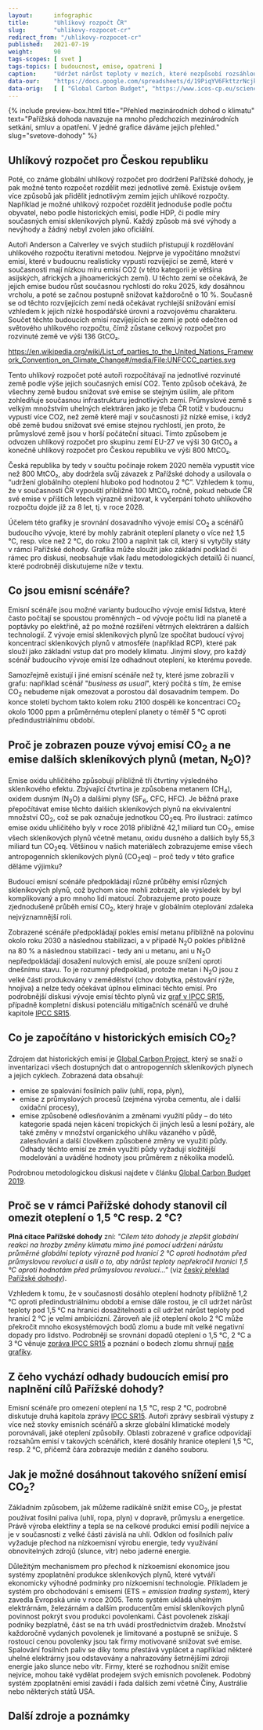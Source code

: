 ```yaml
---
layout:      infographic
title:       "Uhlíkový rozpočt ČR"
slug:        "uhlikovy-rozpocet-cr"
redirect_from: "/uhlikovy-rozpocet-cr"
published:   2021-07-19
weight:      90
tags-scopes: [ svet ]
tags-topics: [ budoucnost, emise, opatreni ]
caption:     "Udržet nárůst teploty v mezích, které nezpůsobí rozsáhlou destrukci životního prostředí, vyžaduje radikální snížení emisí. Scénáře, které vedou k nárůstu globální teploty do 1,5 °C oproti předindustriálnímu období, počítají se snížením emisí CO<sub>2</sub> na polovinu do roku 2030 a dosažením uhlíkové neutrality do roku 2050. Kdybychom se spokojili s omezením oteplení na 2 °C, znamená to snížit emise o čtvrtinu do roku 2030 a uhlíkové neutrality dosáhnout kolem roku 2070."
data-our:    "https://docs.google.com/spreadsheets/d/19PiqYV6FkttzrNcjkbTQmphzxgydtTc1MB6nDZpybj0/edit?usp=sharing"
data-orig:   [ [ "Global Carbon Budget", "https://www.icos-cp.eu/science-and-impact/global-carbon-budget/2020" ],["IPCC SR15","https://www.ipcc.ch/site/assets/uploads/sites/2/2019/06/SR15_Full_Report_Low_Res.pdf#page=107"] ]
---
```


{% include preview-box.html
    title="Přehled mezinárodních dohod o klimatu"
    text="Pařížská dohoda navazuje na mnoho předchozích mezinárodních setkání, smluv a opatření. V jedné grafice dáváme jejich přehled."
    slug="svetove-dohody"
%}

## Uhlíkový rozpočet pro Českou republiku

Poté, co známe globální uhlíkový rozpočet pro dodržení Pařížské dohody, je pak možné tento rozpočet rozdělit mezi jednotlivé země. Existuje ovšem více způsobů jak přidělit jednotlivým zemím jejich uhlíkové rozpočty. Například je možné uhlíkový rozpočet rozdělit jednoduše podle počtu obyvatel, nebo podle historických emisí, podle HDP, či podle míry současných emisí skleníkových plynů. Každý způsob má své výhody a nevýhody a žádný nebyl zvolen jako oficiální.

Autoři Anderson a Calverley ve svých studiích přistupují k rozdělování uhlíkového rozpočtu iterativní metodou. Nejprve je vypočítáno množství emisí, které v budoucnu realisticky vypustí rozvíjející se země, které v současnosti mají nízkou míru emisí CO2 (v této kategorii je většina asijských, afrických a jihoamerických zemí). U těchto zemí se očekává, že jejich emise budou růst současnou rychlostí do roku 2025, kdy dosáhnou vrcholu, a poté se začnou postupně snižovat každoročně o 10 %. Současně se od těchto rozvíjejících zemí nedá očekávat rychlejší snižování emisí vzhledem k jejich nízké hospodářské úrovni a rozvojovému charakteru. Součet těchto budoucích emisí rozvíjejících se zemí je poté odečten od světového uhlíkového rozpočtu, čímž zůstane celkový rozpočet pro rozvinuté země ve výši 136 GtCO₂. 


https://en.wikipedia.org/wiki/List_of_parties_to_the_United_Nations_Framework_Convention_on_Climate_Change#/media/File:UNFCCC_parties.svg

Tento uhlíkový rozpočet poté autoři rozpočítávají na jednotlivé rozvinuté země podle výše jejich současných emisí CO2. Tento způsob očekává, že všechny země budou snižovat své emise se stejným úsilím, ale přitom zohledňuje současnou infrastrukturu jednotlivých zemí. Průmyslové země s velkým množstvím uhelných elektráren jako je třeba ČR totiž v budoucnu vypustí více CO2, než země které mají v současnosti již nízké emise, i když obě země budou snižovat své emise stejnou rychlostí, jen proto, že průmyslové země jsou v horší počáteční situaci. Tímto způsobem je odvozen uhlíkový rozpočet pro skupinu zemí EU-27 ve výši 30 GtCO₂ a konečně uhlíkový rozpočet pro Českou republiku ve výši 800 MtCO₂.

Česká republika by tedy v součtu počínaje rokem 2020 neměla vypustit více než 800 MtCO₂, aby dodržela svůj závazek z Pařížské dohody a usilovala o “udržení globálního oteplení hluboko pod hodnotou 2 °C”. Vzhledem k tomu, že v současnosti ČR vypouští přibližně 100 MtCO₂ ročně, pokud nebude ČR své emise v příštích letech výrazně snižovat, k vyčerpání tohoto uhlíkového rozpočtu dojde již za 8 let, tj. v roce 2028.



Účelem této grafiky je srovnání dosavadního vývoje emisí CO<sub>2</sub> a scénářů budoucího vývoje, které by mohly zabránit oteplení planety o více než 1,5 °C, resp. více než 2 °C, do roku 2100 a naplnit tak cíl, který si vytyčily státy v rámci Pařížské dohody. Grafika může sloužit jako základní podklad či rámec pro diskusi, neobsahuje však řadu metodologických detailů či nuancí, které podrobněji diskutujeme níže v textu.

## Co jsou emisní scénáře?

Emisní scénáře jsou možné varianty budoucího vývoje emisí lidstva, které často počítají se spoustou proměnných – od vývoje počtu lidí na planetě a poptávky po elektřině, až po možné rozšíření větrných elektráren a dalších technologií. Z vývoje emisí skleníkových plynů lze spočítat budoucí vývoj koncentrací skleníkových plynů v atmosféře (například <glossary id="rcp">RCP</glossary>), které pak slouží jako základní vstup dat pro modely klimatu. Jinými slovy, pro každý scénář budoucího vývoje emisí lze odhadnout oteplení, ke kterému povede.

Samozřejmě existují i jiné emisní scénáře než ty, které jsme zobrazili v grafu: například scénář "*business as usual*", který počítá s tím, že emise CO<sub>2</sub> nebudeme nijak omezovat a porostou dál dosavadním tempem. Do konce století bychom takto kolem roku 2100 dospěli ke koncentraci CO<sub>2</sub> okolo 1000 ppm a průměrnému oteplení planety o téměř 5 °C oproti předindustriálnímu období.

## Proč je zobrazen pouze vývoj emisí CO<sub>2</sub> a ne emise dalších skleníkových plynů (metan, N<sub>2</sub>O)?

Emise oxidu uhličitého způsobují přibližně tři čtvrtiny výsledného skleníkového efektu. Zbývající čtvrtina je způsobena metanem (CH<sub>4</sub>), oxidem dusným (N<sub>2</sub>O) a dalšími plyny (SF<sub>6</sub>, CFC, HFC). Je běžná praxe přepočítávat emise těchto dalších skleníkových plynů na ekvivalentní množství CO<sub>2</sub>, což se pak označuje jednotkou <glossary id="co2eq">CO<sub>2</sub>eq</glossary>. Pro ilustraci: zatímco emise oxidu uhličitého byly v roce 2018 přibližně 42,1 miliard tun CO<sub>2</sub>, emise všech skleníkových plynů včetně metanu, oxidu dusného a dalších byly 55,3 miliard tun CO<sub>2</sub>eq. Většinou v našich materiálech zobrazujeme emise všech antropogenních skleníkových plynů (CO<sub>2</sub>eq) – proč tedy v této grafice děláme výjimku?

Budoucí emisní scénáře předpokládají různé průběhy emisí různých skleníkových plynů, což bychom sice mohli zobrazit, ale výsledek by byl komplikovaný a pro mnoho lidí matoucí. Zobrazujeme proto pouze zjednodušeně průběh emisí CO<sub>2</sub>, který hraje v globálním oteplování zdaleka nejvýznamnější roli.

Zobrazené scénáře předpokládají pokles emisí metanu přibližně na polovinu okolo roku 2030 a následnou stabilizaci, a v případě N<sub>2</sub>O pokles přibližně na 80 % a následnou stabilizaci - tedy ani u metanu, ani u N<sub>2</sub>O nepředpokládají dosažení nulových emisí, ale pouze snížení oproti dnešnímu stavu. To je rozumný předpoklad, protože metan i N<sub>2</sub>O jsou z velké části produkovány v zemědělství (chov dobytka, pěstování rýže, hnojiva) a nelze tedy očekávat úplnou eliminaci těchto emisí. Pro podrobnější diskusi vývoje emisí těchto plynů viz [graf v IPCC SR15](https://www.ipcc.ch/site/assets/uploads/sites/2/2019/06/SR15_Full_Report_Low_Res.pdf#page=27), případně kompletní diskusi potenciálu mitigačních scénářů ve druhé kapitole [IPCC SR15](https://www.ipcc.ch/site/assets/uploads/sites/2/2019/06/SR15_Full_Report_Low_Res.pdf#page=107).

## Co je započítáno v historických emisích CO<sub>2</sub>?

Zdrojem dat historických emisí je [Global Carbon Project](https://www.globalcarbonproject.org/), který se snaží o inventarizaci všech dostupných dat o antropogenních skleníkových plynech a jejich cyklech. Zobrazená data obsahují:

* emise ze spalování fosilních paliv (uhlí, ropa, plyn),
* emise z průmyslových procesů (zejména výroba cementu, ale i další oxidační procesy),
* emise způsobené odlesňováním a změnami využití půdy – do této kategorie spadá nejen kácení tropických či jiných lesů a lesní požáry, ale také změny v množství organického uhlíku vázaného v půdě, zalesňování a další člověkem způsobené změny ve využití půdy. Odhady těchto emisí ze změn využití půdy vyžadují složitější modelování a uváděné hodnoty jsou průměrem z několika modelů.

Podrobnou metodologickou diskusi najdete v článku [Global Carbon Budget 2019](https://www.researchgate.net/publication/337742746_Global_Carbon_Budget_2019).

## Proč se v rámci Pařížské dohody stanovil cíl omezit oteplení o 1,5 °C resp. 2 °C?

__Plná citace Pařížské dohody__ zní: _"Cílem této dohody je zlepšit globální reakci na hrozby změny klimatu mimo jiné pomocí udržení nárůstu průměrné globální teploty výrazně pod hranicí 2 °C oproti hodnotám před průmyslovou revolucí a úsilí o to, aby nárůst teploty nepřekročil hranici 1,5 °C oproti hodnotám před průmyslovou revolucí…"_ (viz [český překlad Pařížské dohody](https://www.mzp.cz/C1257458002F0DC7/cz/parizska_dohoda/$FILE/OEOK-Cesky_preklad_dohody-20160419.pdf)).

Vzhledem k tomu, že v současnosti dosáhlo oteplení hodnoty přibližně 1,2 °C oproti předindustriálnímu období a emise dále rostou, je cíl udržet nárůst teploty pod 1,5 °C na hranici dosažitelnosti a cíl udržet nárůst teploty pod hranicí 2 °C je velmi ambiciózní. Zároveň ale již oteplení okolo 2 °C může překročit mnoho ekosystémových bodů zlomu a bude mít velké negativní dopady pro lidstvo. Podrobněji se srovnání dopadů oteplení o 1,5 °C, 2 °C a 3 °C věnuje [zpráva IPCC SR15](https://www.ipcc.ch/sr15/) a poznání o bodech zlomu shrnují [naše grafiky](https://faktaoklimatu.cz/infografiky/body-zlomu-1).

## Z čeho vychází odhady budoucích emisí pro naplnění cílů Pařížské dohody?

Emisní scénáře pro omezení oteplení na 1,5 °C, resp 2 °C, podrobně diskutuje druhá kapitola zprávy [IPCC SR15](https://www.ipcc.ch/site/assets/uploads/sites/2/2019/06/SR15_Full_Report_Low_Res.pdf#page=107). Autoři zprávy sesbírali výstupy z více než stovky emisních scénářů a skrze globální klimatické modely porovnávali, jaké oteplení způsobily. Oblasti zobrazené v grafice odpovídají rozsahům emisí v takových scénářích, které dosáhly hranice oteplení 1,5 °C, resp. 2 °C, přičemž čára zobrazuje medián z daného souboru.

## Jak je možné dosáhnout takového snížení emisí CO<sub>2</sub>?

Základním způsobem, jak můžeme radikálně snížit emise CO<sub>2</sub>, je přestat používat fosilní paliva (uhlí, ropa, plyn) v dopravě, průmyslu a energetice. Právě výroba elektřiny a tepla se na celkové produkci emisí podílí nejvíce a je v současnosti z velké části závislá na uhlí. Odklon od fosilních paliv vyžaduje přechod na nízkoemisní výrobu energie, tedy využívání obnovitelných zdrojů (slunce, vítr) nebo jaderné energie.

Důležitým mechanismem pro přechod k nízkoemisní ekonomice jsou systémy zpoplatnění produkce skleníkových plynů, které vytváří ekonomicky výhodné podmínky pro nízkoemisní technologie. Příkladem je systém pro obchodování s emisemi (ETS = _emission trading system_), který zavedla Evropská unie v roce 2005. Tento systém ukládá uhelným elektrárnám, železárnám a dalším producentům emisí skleníkových plynů povinnost pokrýt svou produkci povolenkami. Část povolenek získají podniky bezplatně, část se na trh uvádí prostřednictvím dražeb. Množství každoročně vydaných povolenek je limitované a postupně se snižuje. S rostoucí cenou povolenky jsou tak firmy motivované snižovat své emise. Spalování fosilních paliv se díky tomu přestává vyplácet a například některé uhelné elektrárny jsou odstavovány a nahrazovány šetrnějšími zdroji energie jako slunce nebo vítr. Firmy, které se rozhodnou snížit emise nejvíce, mohou také vydělat prodejem svých emisních povolenek. Podobný systém zpoplatnění emisí zavádí i řada dalších zemí včetně Číny, Austrálie nebo některých států USA.

## Další zdroje a poznámky


[^55]: Matthews, H.D., Tokarska, K.B., Nicholls, Z.R.J. et al. [Opportunities and challenges in using remaining carbon budgets to guide climate policy.](https://www.nature.com/articles/s41561-020-00663-3) Nature Geoscience 13, 769–779 (2020). https://doi.org/10.1038/s41561-020-00663-3

[^56]: [IPCC, 2018: Global warming of 1.5°C.](https://www.ipcc.ch/site/assets/uploads/sites/2/2019/06/SR15_Full_Report_Low_Res.pdf), An IPCC Special Report on the impacts of global warming of 1.5 °C above pre-industrial levels and related global greenhouse gas emission pathways, in the context of strengthening the global response to the threat of climate change, sustainable development, and efforts to eradicate poverty, V. Masson-Delmotte, P. Zhai, H. O. Pörtner, D. Roberts, J. Skea, P.R. Shukla, A. Pirani, W. Moufouma-Okia, C. Péan, R. Pidcock, S. Connors, J. B. R. Matthews, Y. Chen, X. Zhou, M. I. Gomis, E. Lonnoy,T. Maycock, M. Tignor, T. Waterfield

[^57]:  [IPCC, 2013: Climate Change 2013: The Physical Science Basis](https://www.ipcc.ch/report/ar5/wg1/). Contribution of Working Group I to the Fifth Assessment Report of the Intergovernmental Panel on Climate Change [Stocker, T.F., D. Qin, G.-K. Plattner, M. Tignor, S.K. Allen, J. Boschung, A. Nauels, Y. Xia, V. Bex and P.M. Midgley (eds.)]. Cambridge University Press.

[^58]: Matthews, H., Gillett, N., Stott, P. et al. [The proportionality of global warming to cumulative carbon emissions.](https://www.researchgate.net/publication/26282499_The_proportionality_of_global_warming_to_cumulative_carbon_emissions) Nature 459, 829–832 (2009). https://doi.org/10.1038/nature08047

[^59]: R. Millar, M. Allen, J. Rogelj, P. Friedlingstein,  [The cumulative carbon budget and its implications](https://doi.org/10.1093/oxrep/grw009), Oxford Review of Economic Policy, Volume 32, Issue 2, SUMMER 2016, Pages 323–342, https://doi.org/10.1093/oxrep/grw009

[^88]: [The Sixth Carbon Budget](https://www.theccc.org.uk/publication/sixth-carbon-budget/), required under the Climate Change Act, provides ministers with advice on the volume of greenhouse gasses the UK can emit during the period 2033-2037.  

[^89]: [Klimatický plán Hlavního města Prahy do roku 2030](https://www.praha.eu/jnp/cz/o_meste/magistrat/tiskovy_servis/tiskove_zpravy/praha_nasla_cestu_k_uhlikove_neutralite.html)

[^99]: [Český překlad Pařížské dohody](https://www.mzp.cz/C1257458002F0DC7/cz/parizska_dohoda/$FILE/OEOK-Cesky_preklad_dohody-20160419.pdf))